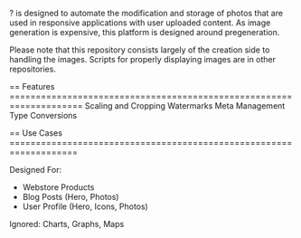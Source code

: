 ? is designed to automate the modification and storage of photos that are used in responsive applications with user uploaded content. As image generation is expensive, this platform is designed around pregeneration.

Please note that this repository consists largely of the creation side to handling the images. Scripts for properly displaying images are in other repositories.

== Features ====================================================================
Scaling and Cropping
Watermarks
Meta Management
Type Conversions

== Use Cases ===================================================================

Designed For:
- Webstore Products
- Blog Posts (Hero, Photos)
- User Profile (Hero, Icons, Photos)

Ignored: Charts, Graphs, Maps
